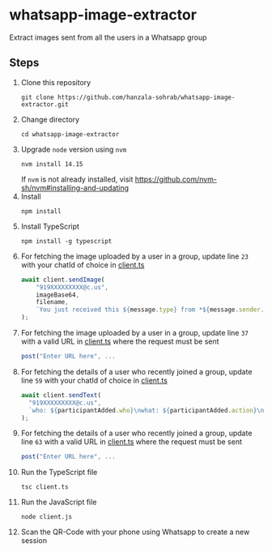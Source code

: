# whatsapp-image-extractor
Extract images sent from all the users in a Whatsapp group

## Steps
1. Clone this repository
    ```shell
    git clone https://github.com/hanzala-sohrab/whatsapp-image-extractor.git
    ```
2. Change directory
    ```shell
    cd whatsapp-image-extractor
    ```
3. Upgrade `node` version using `nvm`
    ```shell
    nvm install 14.15
    ```
    If `nvm` is not already installed, visit https://github.com/nvm-sh/nvm#installing-and-updating
4. Install
    ```shell
    npm install
    ```
5. Install TypeScript
    ```shell
    npm install -g typescript
    ```
6. For fetching the image uploaded by a user in a group, update line `23` with your chatId of choice in [client.ts](https://github.com/hanzala-sohrab/whatsapp-image-extractor/blob/c600f9a20be3ba233ffccc2eee6d5f359ac1bed3/client.ts#L23)
    ```ts
    await client.sendImage(
        "919XXXXXXXXX@c.us",
        imageBase64,
        filename,
        `You just received this ${message.type} from *${message.sender.name}* with id ${message.sender.id}, at ${message.timestamp}, in group *${message.chat.formattedTitle}* (id: ${message.chat.id})`
    );
    ```
7. For fetching the image uploaded by a user in a group, update line `37` with a valid URL in [client.ts](https://github.com/hanzala-sohrab/whatsapp-image-extractor/blob/412aee4616ab4ec1ddf537cea758e056ec8d979a/client.ts#L37) where the request must be sent
    ```ts
    post("Enter URL here", ...
    ```
8. For fetching the details of a user who recently joined a group, update line `59` with your chatId of choice in [client.ts](https://github.com/hanzala-sohrab/whatsapp-image-extractor/blob/3c98411d1de45694ef08743f166e0c90be91f53f/client.ts#L59)
    ```ts
    await client.sendText(
      "919XXXXXXXXX@c.us",
      `who: ${participantAdded.who}\nwhat: ${participantAdded.action}\ngroup: ${participantAdded.chat}`
    );
    ```
9. For fetching the details of a user who recently joined a group, update line `63` with a valid URL in [client.ts](https://github.com/hanzala-sohrab/whatsapp-image-extractor/blob/3c98411d1de45694ef08743f166e0c90be91f53f/client.ts#L63) where the request must be sent
    ```ts
    post("Enter URL here", ...
    ```
10. Run the TypeScript file
    ```shell
    tsc client.ts
    ```
10. Run the JavaScript file
    ```shell
    node client.js
    ```
11. Scan the QR-Code with your phone using Whatsapp to create a new session

